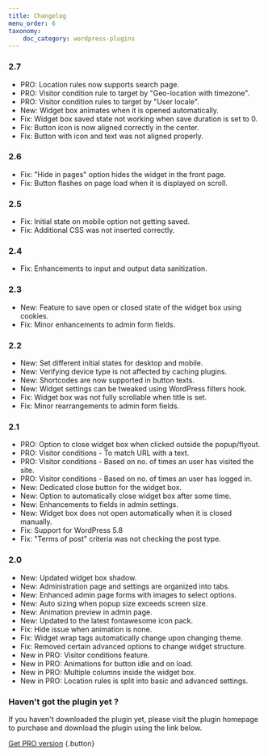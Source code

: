 ```yaml
---
title: Changelog
menu_order: 6
taxonomy:
    doc_category: wordpress-plugins
---
```


### 2.7

* PRO: Location rules now supports search page.
* PRO: Visitor condition rule to target by "Geo-location with timezone".
* PRO: Visitor condition rules to target by "User locale".
* New: Widget box animates when it is opened automatically.
* Fix: Widget box saved state not working when save duration is set to 0.
* Fix: Button icon is now aligned correctly in the center.
* Fix: Button with icon and text was not aligned properly.

### 2.6

* Fix: "Hide in pages" option hides the widget in the front page.
* Fix: Button flashes on page load when it is displayed on scroll.

### 2.5

* Fix: Initial state on mobile option not getting saved.
* Fix: Additional CSS was not inserted correctly.

### 2.4

* Fix: Enhancements to input and output data sanitization.

### 2.3

* New: Feature to save open or closed state of the widget box using cookies.
* Fix: Minor enhancements to admin form fields.

### 2.2

* New: Set different initial states for desktop and mobile.
* New: Verifying device type is not affected by caching plugins.
* New: Shortcodes are now supported in button texts.
* New: Widget settings can be tweaked using WordPress filters hook.
* Fix: Widget box was not fully scrollable when title is set.
* Fix: Minor rearrangements to admin form fields.

### 2.1

* PRO: Option to close widget box when clicked outside the popup/flyout.
* PRO: Visitor conditions - To match URL with a text.
* PRO: Visitor conditions - Based on no. of times an user has visited the site.
* PRO: Visitor conditions - Based on no. of times an user has logged in.
* New: Dedicated close button for the widget box.
* New: Option to automatically close widget box after some time.
* New: Enhancements to fields in admin settings.
* New: Widget box does not open automatically when it is closed manually.
* Fix: Support for WordPress 5.8
* Fix: "Terms of post" criteria was not checking the post type.

### 2.0

* New: Updated widget box shadow.
* New: Administration page and settings are organized into tabs.
* New: Enhanced admin page forms with images to select options.
* New: Auto sizing when popup size exceeds screen size.
* New: Animation preview in admin page.
* New: Updated to the latest fontawesome icon pack.
* Fix: Hide issue when animation is none.
* Fix: Widget wrap tags automatically change upon changing theme.
* Fix: Removed certain advanced options to change widget structure.
* New in PRO: Visitor conditions feature.
* New in PRO: Animations for button idle and on load.
* New in PRO: Multiple columns inside the widget box.
* New in PRO: Location rules is split into basic and advanced settings.

### Haven't got the plugin yet ?

If you haven't downloaded the plugin yet, please visit the plugin homepage to purchase and download the plugin using the link below.

[Get PRO version](/wordpress-plugins/ultimate-floating-widgets/?utm_source=doc&utm_medium=changelog&utm_campaign=ufw-pro#purchase) {.button}